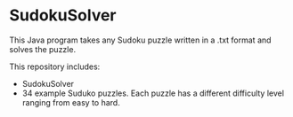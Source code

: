 # SudokuSolver
This Java program takes any Sudoku puzzle written in a .txt format and solves the puzzle.

This repository includes:
- SudokuSolver
- 34 example Suduko puzzles. Each puzzle has a different difficulty level ranging from easy to hard.
